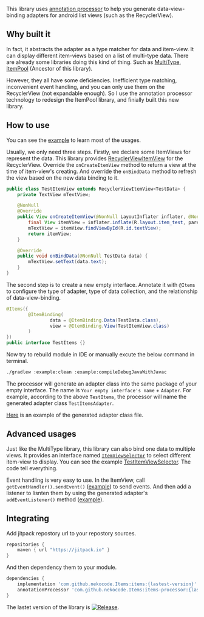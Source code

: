 This library uses [annotation processor](https://en.wikipedia.org/wiki/Java_annotation#Processing) to help you generate data-view-binding adapters for android list views (such as the RecyclerView).

## Why built it

In fact, it abstracts the adapter as a type matcher for data and item-view. It can display different item-views based on a list of multi-type data. There are already some libraries doing this kind of thing. Such as [MultiType](https://github.com/drakeet/MultiType), [ItemPool](https://github.com/nekocode/Items/tree/item-pool) (Ancestor of this library).

However, they all have some deficiencies. Inefficient type matching, inconvenient event handling, and you can only use them on the RecyclerView (not expandable enough). So I use the annotation processor technology to redesign the ItemPool library, and finially built this new library.

## How to use

You can see the [example](example/src/main/java/cn/nekocode/items/example/test) to learn most of the usages.

Usually, we only need three steps. Firstly, we declare some ItemViews for represent the data. This library provides [RecyclerViewItemView](items/src/main/java/cn/nekocode/items/view/RecyclerViewItemView.java) for the RecyclerView. Override the `onCreateItemView` method to return a view at the time of item-view's creating. And override the `onBindData` method to refresh the view based on the new data binding to it.

```java
public class TestItemView extends RecyclerViewItemView<TestData> {
    private TextView mTextView;

    @NonNull
    @Override
    public View onCreateItemView(@NonNull LayoutInflater inflater, @NonNull ViewGroup parent) {
        final View itemView = inflater.inflate(R.layout.item_test, parent, false);
        mTextView = itemView.findViewById(R.id.textView);
        return itemView;
    }

    @Override
    public void onBindData(@NonNull TestData data) {
        mTextView.setText(data.text);
    }
}

```

The second step is to create a new empty interface. Annotate it with `@Items` to configure the type of adapter, type of data collection, and the relationship of data-view-binding.

```java
@Items({
        @ItemBinding(
                data = @ItemBinding.Data(TestData.class),
                view = @ItemBinding.View(TestItemView.class)
        )
})
public interface TestItems {}
```

Now try to rebuild module in IDE or manually excute the below command in terminal.

```sh
./gradlew :example:clean :example:compileDebugJavaWithJavac
```

The processor will generate an adapter class into the same package of your empty interface. The name is `Your empty interface's name` + `Adapter`. For example, according to the above `TestItems`, the processor will name the generated adapter class `TestItemsAdapter`.

[Here](generated_adapter_example/TestItemsAdapter.java) is an example of the generated adapter class file.

## Advanced usages

Just like the MultiType library, this library can also bind one data to multiple views. It provides an interface named [`ItemViewSelector`](items/src/main/java/cn/nekocode/items/view/ItemViewSelector.java) to select different item-view to display. You can see the example [TestItemViewSelector](example/src/main/java/cn/nekocode/items/example/test/TestItemViewSelector.java). The code tell everything.

Event handling is very easy to use. In the ItemView, call `getEventHandler().sendEvent()`  ([example](example/src/main/java/cn/nekocode/items/example/test/TestItemViewB.java#L33)) to send events. And then add a listener to lisnten them by using the generated adapter's `addEventListener()` method ([example](example/src/main/java/cn/nekocode/items/example/MainActivity.java#L41-L64)).

## Integrating

Add jitpack repostory url to your repostory sources.

```gradle
repositories {
    maven { url "https://jitpack.io" }
}
```

And then dependency them to your module.

```gradle
dependencies {
    implementation 'com.github.nekocode.Items:items:{lastest-version}'
    annotationProcessor 'com.github.nekocode.Items:items-processor:{lastest-version}'
}
```

The lastet version of the library is [![Release](https://jitpack.io/v/nekocode/Items.svg)](https://jitpack.io/#nekocode/Items).


